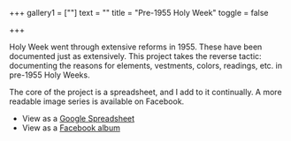 +++
gallery1 = [""]
text = ""
title = "Pre-1955 Holy Week"
toggle = false

+++

Holy Week went through extensive reforms in 1955. These have been documented just as extensively. This project takes the reverse tactic: documenting the reasons for elements, vestments, colors, readings, etc. in pre-1955 Holy Weeks. 

The core of the project is a spreadsheet, and I add to it continually. A more readable image series is available on Facebook. 

* View as a [Google Spreadsheet](https://docs.google.com/spreadsheets/d/1wVndUAphJfKnu3UXTL-eQkim-0XFCRgQp21Synppfvo/edit?usp=sharing)
* View as a [Facebook album](https://www.facebook.com/pg/SharonKabel2/photos/?tab=album&album_id=2469170940060727)


